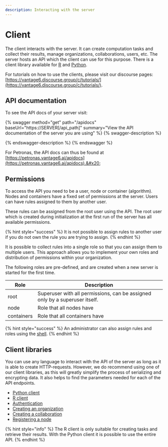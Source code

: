 ```yaml
---
description: Interacting with the server
---
```


# Client

The client interacts with the server. It can create computation tasks and collect their results, manage organizations, collaborations, users, etc. The server hosts an API which the client can use for this purpose. There is a client library available for [R](r-client.md) and [Python](python-client.md).&#x20;

For tutorials on how to use the clients, please visit our discourse pages: [https://vantage6.discourse.group/c/tutorials/](https://vantage6.discourse.group/c/tutorials/).

## API documentation

To see the API docs of your server visit:

{% swagger method="get" path="/apidocs" baseUrl="https://SERVER[/api_path]" summary="View the API documentation of the server you are using" %}
{% swagger-description %}

{% endswagger-description %}
{% endswagger %}

For Petronas, the API docs can thus be found at [https://petronas.vantage6.ai/apidocs](https://petronas.vantage6.ai/apidocs).&#x20;

## Permissions

To access the API you need to be a user, node or container (algorithm). Nodes and containers have a fixed set of permissions at the server. Users can have rules assigned to them by another user.&#x20;

These rules can be assigned from the root user using the API. The root user which is created during initialization at the first run of the server has all available permissions.&#x20;

{% hint style="success" %}
It is not possible to assign rules to another user if you do not own the rule you are trying to assign.&#x20;
{% endhint %}

It is possible to collect rules into a single role so that you can assign them to multiple users. This approach allows you to implement your own roles and distribution of permissions within your organization.

The following roles are pre-defined, and are created when a new server is started for the first time.

| **Role**   | **Description**                                                             |
| ---------- | --------------------------------------------------------------------------- |
| root       | Superuser with all permissions, can be assigned only by a superuser itself. |
| node       | Role that all nodes have                                                    |
| containers | Role that all containers have                                               |

{% hint style="success" %}
An administrator can also assign rules and roles using the [shell](../running-the-server/shell.md#roles-and-rules).
{% endhint %}

## Client libraries

You can use any language to interact with the API of the server as long as it is able to create HTTP-requests. However, we do recommend using one of our client libraries, as this will greatly simplify the process of serializing and encrypting data. It also helps to find the parameters needed for each of the API endpoints.&#x20;

* [Python client](python-client.md)
* [R client](r-client.md)
* [Authentication](authentication.md)
* [Creating an organization](organization.md)
* [Creating a collaboration](collaboration.md)
* [Registering a node](node.md)

{% hint style="info" %}
The R client is only suitable for creating tasks and retrieve their results. With the Python client it is possible to use the entire API.
{% endhint %}
